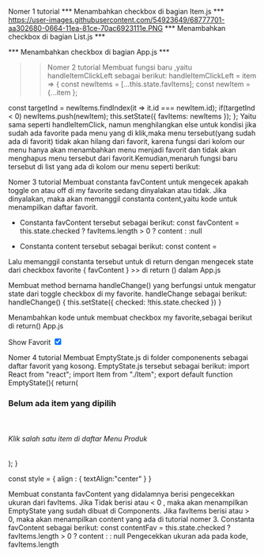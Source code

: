 Nomer 1 tutorial
*** Menambahkan checkbox di bagian Item.js ***
https://user-images.githubusercontent.com/54923649/68777701-aa302680-0664-11ea-81ce-70ac6923111e.PNG
*** Menambahkan checkbox di bagian List.js ***

*** Menambahkan checkbox di bagian App.js ***
>> <List
    checkbox={false}
    title="Our Menu"
    items={dummyItems}
    onItemClick={this.handleItemClickLeft}
    />
>> <List
    checkbox={true}
    title="My Favorite"
    items={favItems}
    onItemClick={this.handleItemClick}
    />
Nomer 2 tutorial
Membuat fungsi baru ,yaitu handleItemClickLeft sebagai berikut:
handleItemClickLeft = item => {
 const newItems = [...this.state.favItems];
 const newItem = {...item };

 const targetInd = newItems.findIndex(it => it.id === newItem.id);
 if(targetInd < 0) newItems.push(newItem);
 this.setState({ favItems: newItems });
}; 
Yaitu sama seperti handleItemClick, namun menghilangkan else untuk kondisi jika sudah ada favorite pada menu yang di klik,maka menu tersebut(yang sudah ada di favorit) tidak akan hilang dari favorit, karena fungsi dari kolom our menu hanya akan menambahkan menu menjadi favorit dan tidak akan menghapus menu tersebut dari favorit.Kemudian,menaruh fungsi baru tersebut di list yang ada di kolom our menu seperti berikut:
<List
 checkbox={false}
 title="Our Menu" 
 items={dummyItems}
 onItemClick={this.handleItemClickLeft}
 /> 

Nomer 3 tutorial
Membuat constanta favContent untuk mengecek apakah toggle on atau off di my favorite sedang dinyalakan atau tidak. Jika dinyalakan, maka akan memanggil constanta content,yaitu kode untuk menampilkan daftar favorit.
- Constanta favContent tersebut sebagai berikut:
const favContent = this.state.checked ? favItems.length > 0 ?  content : <EmptyState/> :null

- Constanta content tersebut sebagai berikut:
const content = 
      <div className="col-sm">
        <List
          checkbox={true}
          title="My Favorite"
          items={favItems}
          onItemClick={this.handleItemClick}
        />
      </div>

Lalu memanggil constanta tersebut untuk di return dengan mengecek state dari checkbox favorite
{ favContent } >> di return () dalam App.js 

Membuat method bernama handleChange() yang berfungsi untuk mengatur state dari toggle checkbox di my favorite.
handleChange sebagai berikut:
handleChange() {
  this.setState({
    checked: !this.state.checked
 })
}

Menambahkan kode untuk membuat checkbox my favorite,sebagai berikut di return() App.js
 <div>
            <label>Show Favorit</label>
            <input 
              type="checkbox" 
              checked={ this.state.checked } 
              onChange={ this.handleChange } />
          </div>

Nomer 4 tutorial
Membuat EmptyState.js di folder componenents sebagai daftar favorit yang kosong. 
EmptyState.js tersebut sebagai berikut:
import React from "react";
import Item from "./Item";
export default function EmptyState(){
    return(
        <div className="col-sm" style={style.align}>
            <h3>Belum ada item yang dipilih </h3><br/>
            <h6>Klik salah satu item di daftar Menu Produk</h6>
        </div>
    );
}

const style = {
    align : {
        textAlign:"center"
    }
}

Membuat constanta favContent yang didalamnya berisi pengecekkan ukuran dari favItems. Jika Tidak berisi atau < 0 , maka akan menampilkan EmptyState yang sudah dibuat di Components. Jika favItems berisi atau > 0, maka akan menampilkan content yang ada di tutorial nomer 3.
Constanta favContent sebagai berikut:
const contentFav = this.state.checked ? favItems.length > 0 ? content : <EmptyState/> : null
Pengecekkan ukuran ada pada kode, favItems.length

